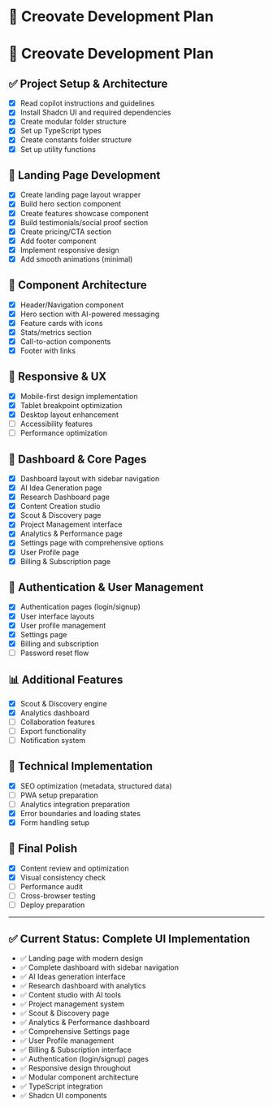# 🚀 Creovate Development Plan

# 🚀 Creovate Development Plan

## ✅ Project Setup & Architecture
- [x] Read copilot instructions and guidelines
- [x] Install Shadcn UI and required dependencies
- [x] Create modular folder structure
- [x] Set up TypeScript types
- [x] Create constants folder structure
- [x] Set up utility functions

## 🎨 Landing Page Development
- [x] Create landing page layout wrapper
- [x] Build hero section component
- [x] Create features showcase component
- [x] Build testimonials/social proof section
- [x] Create pricing/CTA section
- [x] Add footer component
- [x] Implement responsive design
- [x] Add smooth animations (minimal)

## 🧩 Component Architecture
- [x] Header/Navigation component
- [x] Hero section with AI-powered messaging
- [x] Feature cards with icons
- [x] Stats/metrics section
- [x] Call-to-action components
- [x] Footer with links

## 📱 Responsive & UX
- [x] Mobile-first design implementation
- [x] Tablet breakpoint optimization
- [x] Desktop layout enhancement
- [ ] Accessibility features
- [ ] Performance optimization

## 🔄 Dashboard & Core Pages
- [x] Dashboard layout with sidebar navigation
- [x] AI Idea Generation page
- [x] Research Dashboard page
- [x] Content Creation studio
- [x] Scout & Discovery page
- [x] Project Management interface
- [x] Analytics & Performance page
- [x] Settings page with comprehensive options
- [x] User Profile page
- [x] Billing & Subscription page

## 🔐 Authentication & User Management
- [x] Authentication pages (login/signup)
- [x] User interface layouts
- [x] User profile management
- [x] Settings page
- [x] Billing and subscription
- [ ] Password reset flow

## 📊 Additional Features
- [x] Scout & Discovery engine
- [x] Analytics dashboard
- [ ] Collaboration features
- [ ] Export functionality
- [ ] Notification system

## 🔧 Technical Implementation
- [x] SEO optimization (metadata, structured data)
- [ ] PWA setup preparation
- [ ] Analytics integration preparation
- [x] Error boundaries and loading states
- [x] Form handling setup

## 🎯 Final Polish
- [x] Content review and optimization
- [x] Visual consistency check
- [ ] Performance audit
- [ ] Cross-browser testing
- [ ] Deploy preparation

---

## ✅ Current Status: Complete UI Implementation
- ✅ Landing page with modern design
- ✅ Complete dashboard with sidebar navigation
- ✅ AI Ideas generation interface
- ✅ Research dashboard with analytics
- ✅ Content studio with AI tools
- ✅ Project management system
- ✅ Scout & Discovery page
- ✅ Analytics & Performance dashboard
- ✅ Comprehensive Settings page
- ✅ User Profile management
- ✅ Billing & Subscription interface
- ✅ Authentication (login/signup) pages
- ✅ Responsive design throughout
- ✅ Modular component architecture
- ✅ TypeScript integration
- ✅ Shadcn UI components
